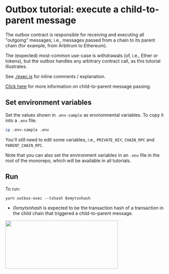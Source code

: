 # Outbox tutorial: execute a child-to-parent message

The outbox contract is responsible for receiving and executing all "outgoing" messages; i.e., messages passed from a chain to its parent chain (for example, from Arbitrum to Ethereum).

The (expected) most-common use-case is withdrawals (of, i.e., Ether or tokens), but the outbox handles any arbitrary contract call, as this tutorial illustrates.

See [./exec.js](./scripts/exec.js) for inline comments / explanation.

[Click here](https://docs.arbitrum.io/how-arbitrum-works/arbos/l2-l1-messaging) for more information on child-to-parent message passing.

## Set environment variables

Set the values shown in `.env-sample` as environmental variables. To copy it into a `.env` file:

```bash
cp .env-sample .env
```

You'll still need to edit some variables, i.e., `PRIVATE_KEY`, `CHAIN_RPC` and `PARENT_CHAIN_RPC`.

Note that you can also set the environment variables in an `.env` file in the root of the monorepo, which will be available in all tutorials.

## Run

To run:

```shell
yarn outbox-exec --txhash 0xmytxnhash
```

- _0xmytxnhash_ is expected to be the transaction hash of a transaction in the child chain that triggered a child-to-parent message.

<p align="left">
  <img width="350" height="150" src= "../../assets/logo.svg" />
</p>
